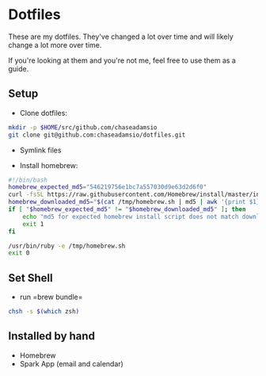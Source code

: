 # Dotfiles

These are my dotfiles. They've changed a lot over time and will likely change a lot more over time.

If you're looking at them and you're not me, feel free to use them as a guide.

## Setup

- Clone dotfiles:

```bash
mkdir -p $HOME/src/github.com/chaseadamsio
git clone git@github.com:chaseadamsio/dotfiles.git
```

- Symlink files

- Install homebrew:

```bash
#!/bin/bash
homebrew_expected_md5="546219756e1bc7a557030d9e63d2d6f0"
curl -fsSL https://raw.githubusercontent.com/Homebrew/install/master/install -o /tmp/homebrew.sh
homebrew_downloaded_md5="$(cat /tmp/homebrew.sh | md5 | awk '{print $1}')"
if [ "$homebrew_expected_md5" != "$homebrew_downloaded_md5" ]; then
    echo "md5 for expected homebrew install script does not match downloaded homebrew install script, exiting."
    exit 1
fi

/usr/bin/ruby -e /tmp/homebrew.sh
exit 0
```

## Set Shell

- run =brew bundle=

```bash
chsh -s $(which zsh)
```

## Installed by hand 
- Homebrew 
- Spark App (email and calendar)